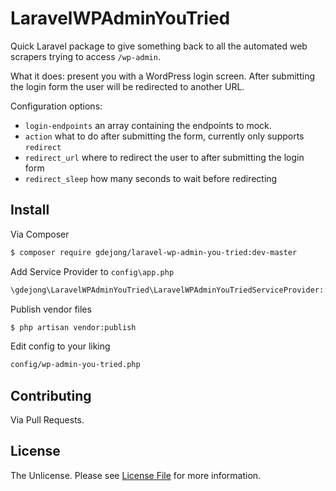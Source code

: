 # LaravelWPAdminYouTried

Quick Laravel package to give something back to all the automated web scrapers trying to access `/wp-admin`.

What it does: present you with a WordPress login screen. After submitting the login form the user will be redirected to another URL.

Configuration options:
- `login-endpoints` an array containing the endpoints to mock.
- `action` what to do after submitting the form, currently only supports `redirect`
- `redirect_url` where to redirect the user to after submitting the login form
- `redirect_sleep` how many seconds to wait before redirecting

## Install

Via Composer

``` bash
$ composer require gdejong/laravel-wp-admin-you-tried:dev-master
```

Add Service Provider to `config\app.php`
``` bash
\gdejong\LaravelWPAdminYouTried\LaravelWPAdminYouTriedServiceProvider::class,
```

Publish vendor files
``` bash
$ php artisan vendor:publish
```

Edit config to your liking
``` bash
config/wp-admin-you-tried.php
```

## Contributing

Via Pull Requests.


## License

The Unlicense. Please see [License File](LICENSE.md) for more information.
